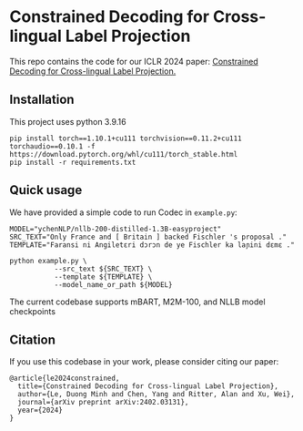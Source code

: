 # Constrained Decoding for Cross-lingual Label Projection

This repo contains the code for our ICLR 2024 paper: <a href="https://arxiv.org/abs/2402.03131"> Constrained Decoding for Cross-lingual Label Projection.</a>

## Installation
This project uses python 3.9.16
```
pip install torch==1.10.1+cu111 torchvision==0.11.2+cu111 torchaudio==0.10.1 -f https://download.pytorch.org/whl/cu111/torch_stable.html
pip install -r requirements.txt
```

## Quick usage
We have provided a simple code to run Codec in `example.py`: 
 ```
 MODEL="ychenNLP/nllb-200-distilled-1.3B-easyproject"
 SRC_TEXT="Only France and [ Britain ] backed Fischler 's proposal ."
 TEMPLATE="Faransi ni Angiletɛri dɔrɔn de ye Fischler ka laɲini dɛmɛ ."
 
 python example.py \
            --src_text ${SRC_TEXT} \
            --template ${TEMPLATE} \
            --model_name_or_path ${MODEL}  
 ```
The current codebase supports mBART, M2M-100, and NLLB model checkpoints


## Citation
If you use this codebase in your work, please consider citing our paper:
```
@article{le2024constrained,
  title={Constrained Decoding for Cross-lingual Label Projection},
  author={Le, Duong Minh and Chen, Yang and Ritter, Alan and Xu, Wei},
  journal={arXiv preprint arXiv:2402.03131},
  year={2024}
}
```